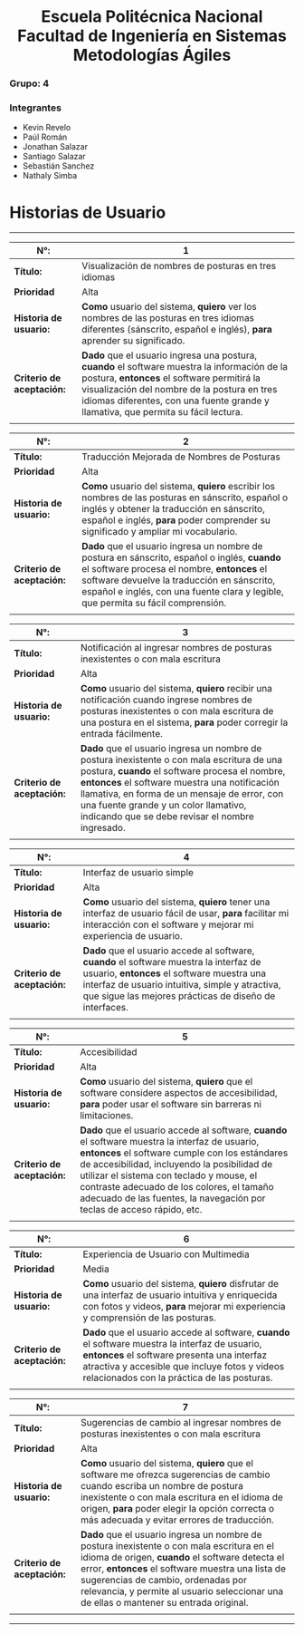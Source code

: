 <h1 align="center">
    Escuela Politécnica Nacional<br>
    Facultad de Ingeniería en Sistemas<br>
    Metodologías Ágiles <br>
</h1>

### Grupo: 4

### Integrantes
- Kevin Revelo
- Paúl Román
- Jonathan Salazar
- Santiago Salazar
- Sebastián Sanchez
- Nathaly Simba

# Historias de Usuario
---

|**N°:**| 1 |
|-|-|
|**Título:**| Visualización de nombres de posturas en tres idiomas|
|**Prioridad**| Alta |
|**Historia de usuario:**|**Como** usuario del sistema, **quiero** ver los nombres de las posturas en tres idiomas diferentes (sánscrito, español e inglés), **para** aprender su significado.|
|**Criterio de aceptación:**|**Dado** que el usuario ingresa una postura, **cuando** el software muestra la información de la postura, **entonces** el software permitirá la visualización del nombre de la postura en tres idiomas diferentes, con una fuente grande y llamativa, que permita su fácil lectura.|
|||

|**N°:**| 2 |
|-|-|
|**Título:**| Traducción Mejorada de Nombres de Posturas|
|**Prioridad**| Alta |
|**Historia de usuario:**|**Como** usuario del sistema, **quiero** escribir los nombres de las posturas en sánscrito, español o inglés y obtener la traducción en sánscrito, español e inglés, **para** poder comprender su significado y ampliar mi vocabulario.|
|**Criterio de aceptación:**|**Dado** que el usuario ingresa un nombre de postura en sánscrito, español o inglés, **cuando** el software procesa el nombre, **entonces** el software devuelve la traducción en sánscrito, español e inglés, con una fuente clara y legible, que permita su fácil comprensión.|
|||

|**N°:**| 3 |
|-|-|
|**Título:**| Notificación al ingresar nombres de posturas inexistentes o con mala escritura|
|**Prioridad**| Alta |
|**Historia de usuario:**|**Como** usuario del sistema, **quiero** recibir una notificación cuando ingrese nombres de posturas inexistentes o con mala escritura de una postura en el sistema, **para** poder corregir la entrada fácilmente.|
|**Criterio de aceptación:**|**Dado** que el usuario ingresa un nombre de postura inexistente o con mala escritura de una postura, **cuando** el software procesa el nombre, **entonces** el software muestra una notificación llamativa, en forma de un mensaje de error, con una fuente grande y un color llamativo, indicando que se debe revisar el nombre ingresado.|
|||

|**N°:**| 4 |
|-|-|
|**Título:**| Interfaz de usuario simple|
|**Prioridad**| Alta |
|**Historia de usuario:**|**Como** usuario del sistema, **quiero** tener una interfaz de usuario fácil de usar, **para** facilitar mi interacción con el software y mejorar mi experiencia de usuario.|
|**Criterio de aceptación:**|**Dado** que el usuario accede al software, **cuando** el software muestra la interfaz de usuario, **entonces** el software muestra una interfaz de usuario intuitiva, simple y atractiva, que sigue las mejores prácticas de diseño de interfaces.|
|||

|**N°:**| 5 |
|-|-|
|**Título:**| Accesibilidad|
|**Prioridad**| Alta |
|**Historia de usuario:**|**Como** usuario del sistema, **quiero** que el software considere aspectos de accesibilidad, **para** poder usar el software sin barreras ni limitaciones.|
|**Criterio de aceptación:**|**Dado** que el usuario accede al software, **cuando** el software muestra la interfaz de usuario, **entonces** el software cumple con los estándares de accesibilidad, incluyendo la posibilidad de utilizar el sistema con teclado y mouse, el contraste adecuado de los colores, el tamaño adecuado de las fuentes, la navegación por teclas de acceso rápido, etc.|
|||

|**N°:**| 6 |
|-|-|
|**Título:**|Experiencia de Usuario con Multimedia|
|**Prioridad**| Media |
|**Historia de usuario:**|**Como** usuario del sistema, **quiero** disfrutar de una interfaz de usuario intuitiva y enriquecida con fotos y videos, **para** mejorar mi experiencia y comprensión de las posturas.|
|**Criterio de aceptación:**|**Dado** que el usuario accede al software, **cuando** el software muestra la interfaz de usuario, **entonces** el software presenta una interfaz atractiva y accesible que incluye fotos y videos relacionados con la práctica de las posturas.|
|||

|**N°:**| 7 |
|-|-|
|**Título:**| Sugerencias de cambio al ingresar nombres de posturas inexistentes o con mala escritura|
|**Prioridad**| Alta |
|**Historia de usuario:**|**Como** usuario del sistema, **quiero** que el software me ofrezca sugerencias de cambio cuando escriba un nombre de postura inexistente o con mala escritura en el idioma de origen, **para** poder elegir la opción correcta o más adecuada y evitar errores de traducción.|
|**Criterio de aceptación:**|**Dado** que el usuario ingresa un nombre de postura inexistente o con mala escritura en el idioma de origen, **cuando**  el software detecta el error, **entonces** el software muestra una lista de sugerencias de cambio, ordenadas por relevancia, y permite al usuario seleccionar una de ellas o mantener su entrada original.|
|||

---